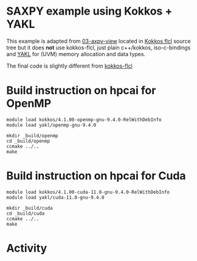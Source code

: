# SAXPY example using Kokkos + YAKL

This example is adapted from [03-axpy-view](https://github.com/kokkos/kokkos-fortran-interop/tree/develop/examples/03-axpy-view) located in [Kokkos flcl](https://github.com/kokkos/kokkos-fortran-interop) source tree but it does **not** use kokkos-flcl, just plain c++/kokkos, iso-c-bindings and [YAKL](https://github.com/mrnorman/YAKL) for (UVM) memory allocation and data types.

The final code is slightly different from [kokkos-flcl](../kokkos-flcl)

# Build instruction on hpcai for OpenMP

```shell
module load kokkos/4.1.00-openmp-gnu-9.4.0-RelWithDebInfo
module load yakl/openmp-gnu-9.4.0

mkdir _build/openmp
cd _build/openmp
ccmake ../..
make
```

# Build instruction on hpcai for Cuda

```shell
module load kokkos/4.1.00-cuda-11.8-gnu-9.4.0-RelWithDebInfo
module load yakl/cuda-11.8-gnu-9.4.0

mkdir _build/cuda
cd _build/cuda
ccmake ../..
make
```

# Activity
